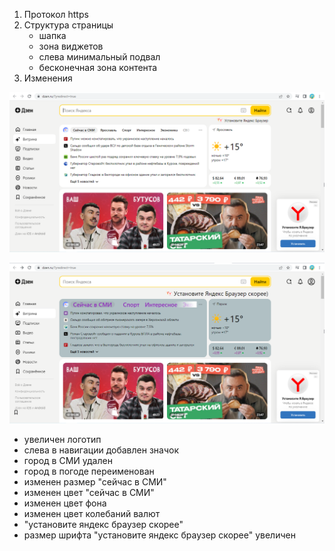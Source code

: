 1. Протокол https
2. Структура страницы
   * шапка
   * зона виджетов
   * слева минимальный подвал
   * бесконечная зона контента
3. Изменения 

![Страница до изменений](Yandex_before.png)

![Страница после изменений](Yandex_after.png)

+ увеличен логотип
+ слева в навигации добавлен значок
+ город в СМИ удален
+ город в погоде переименован
+ изменен размер "сейчас в СМИ"
+ изменен цвет "сейчас в СМИ"
+ изменен цвет фона
+ изменен цвет колебаний валют
+ "установите яндекс браузер скорее"
+ размер шрифта "установите яндекс браузер скорее" увеличен